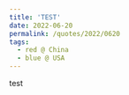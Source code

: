 ```yaml
---
title: 'TEST'
date: 2022-06-20
permalink: /quotes/2022/0620
tags:
  - red @ China
  - blue @ USA
---
```


test